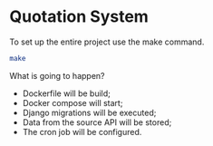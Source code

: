 # Quotation System

To set up the entire project use the make command.

```sh
make
```

What is going to happen?

- Dockerfile will be build;
- Docker compose will start;
- Django migrations will be executed;
- Data from the source API will be stored;
- The cron job will be configured.
